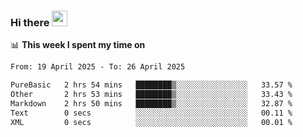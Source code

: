 ### Hi there <a href="https://www.gautamkrishnar.com/"><img src="https://media.giphy.com/media/hvRJCLFzcasrR4ia7z/giphy.gif" width="25px"></a>

📊 **This week I spent my time on**

<!--START_SECTION:waka-->

```txt
From: 19 April 2025 - To: 26 April 2025

PureBasic   2 hrs 54 mins   ████████▒░░░░░░░░░░░░░░░░   33.57 %
Other       2 hrs 53 mins   ████████▒░░░░░░░░░░░░░░░░   33.43 %
Markdown    2 hrs 50 mins   ████████▒░░░░░░░░░░░░░░░░   32.87 %
Text        0 secs          ░░░░░░░░░░░░░░░░░░░░░░░░░   00.11 %
XML         0 secs          ░░░░░░░░░░░░░░░░░░░░░░░░░   00.01 %
```

<!--END_SECTION:waka-->

